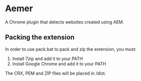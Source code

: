# Aemer
A Chrome plugin that detects websites created using AEM.

## Packing the extension
In order to use pack.bat to pack and zip the extension, you must:
1. Install 7zip and add it to your PATH
2. Install Google Chrome and add it to your PATH

The CRX, PEM and ZIP files will be placed in /dist.
